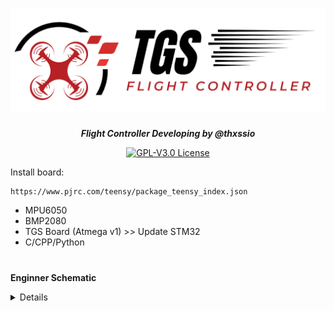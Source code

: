 <h1 align="center"><img src="assets/logo/capa2.png" height="auto" width="900"></img></h1>




<p align="center"><b><i>Flight Controller Developing by @thxssio</i></b></p>


<p align="center">
<a href="/LICENSE"><img alt="GPL-V3.0 License" src="https://img.shields.io/github/license/thxssio/FlightControllerTGS.svg"></a>
</p>



Install board:

```
https://www.pjrc.com/teensy/package_teensy_index.json
```

- MPU6050
- BMP2080
- TGS Board (Atmega v1) >> Update STM32
- C/CPP/Python


#
 **Enginner Schematic**
<details>
<h1 align="center"><img src="assets/Enginner/" height="auto" width="900"></img></h1>
</details>

